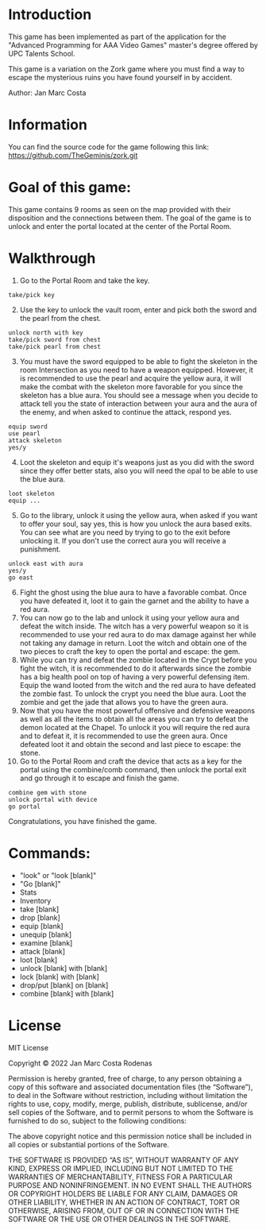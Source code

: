 # Introduction

This game has been implemented as part of the application for the "Advanced Programming for AAA Video Games" master's degree offered by UPC Talents School.

This game is a variation on the Zork game where you must find a way to escape the mysterious ruins you have found yourself in by accident. 

Author: Jan Marc Costa

# Information
You can find the source code for the game following this link: https://github.com/TheGeminis/zork.git

# Goal of this game:
This game contains 9 rooms as seen on the map provided with their disposition and the connections between them. The goal of the game is to unlock and enter the portal located at the center of the Portal Room.

# Walkthrough

1. Go to the Portal Room and take the key.
```
take/pick key
```
2. Use the key to unlock the vault room, enter and pick both the sword and the pearl from the chest.
```
unlock north with key
take/pick sword from chest
take/pick pearl from chest
```
3. You must have the sword equipped to be able to fight the skeleton in the room Intersection as you need to have a weapon equipped. However, it is recommended to use the pearl and acquire the yellow aura, it will make the combat with the skeleton more favorable for you since the skeleton has a blue aura. You should see a message when you decide to attack tell you the state of interaction between your aura and the aura of the enemy, and when asked to continue the attack, respond yes.
```
equip sword
use pearl
attack skeleton
yes/y
```
4. Loot the skeleton and equip it's weapons just as you did with the sword since they offer better stats, also you will need the opal to be able to use the blue aura.
```
loot skeleton
equip ...
```
5. Go to the library, unlock it using the yellow aura, when asked if you want to offer your soul, say yes, this is how you unlock the aura based exits. You can see what are you need by trying to go to the exit before unlocking it. If you don't use the correct aura you will receive a punishment.
```
unlock east with aura
yes/y
go east
```
6. Fight the ghost using the blue aura to have a favorable combat. Once you have defeated it, loot it to gain the garnet and the ability to have a red aura.
7. You can now go to the lab and unlock it using your yellow aura and defeat the witch inside. The witch has a very powerful weapon so it is recommended to use your red aura to do max damage against her while not taking any damage in return. Loot the witch and obtain one of the two pieces to craft the key to open the portal and escape: the gem.
8. While you can try and defeat the zombie located in the Crypt before you fight the witch, it is recommended to do it afterwards since the zombie has a big health pool on top of having a very powerful defensing item. Equip the wand looted from the witch and the red aura to have defeated the zombie fast. To unlock the crypt you need the blue aura. Loot the zombie and get the jade that allows you to have the green aura.
9. Now that you have the most powerful offensive and defensive weapons as well as all the items to obtain all the areas you can try to defeat the demon located at the Chapel. To unlock it you will require the red aura and to defeat it, it is recommended to use the green aura. Once defeated loot it and obtain the second and last piece to escape: the stone.
10. Go to the Portal Room and craft the device that acts as a key for the portal using the combine/comb command, then unlock the portal exit and go through it to escape and finish the game.
```
combine gem with stone
unlock portal with device
go portal
```
Congratulations, you have finished the game.

# Commands:
* "look" or "look [blank]"
* "Go [blank]"
* Stats
* Inventory
* take [blank]
* drop [blank]
* equip [blank]
* unequip [blank]
* examine [blank]
* attack [blank]
* loot [blank]
* unlock [blank] with [blank]
* lock [blank] with [blank]
* drop/put [blank] on [blank]
* combine [blank] with [blank]
		
# License
MIT License

Copyright © 2022 Jan Marc Costa Rodenas

Permission is hereby granted, free of charge, to any person obtaining a copy of this software and associated documentation files (the “Software”), to deal in the Software without restriction, including without limitation the rights to use, copy, modify, merge, publish, distribute, sublicense, and/or sell copies of the Software, and to permit persons to whom the Software is furnished to do so, subject to the following conditions:

The above copyright notice and this permission notice shall be included in all copies or substantial portions of the Software.

THE SOFTWARE IS PROVIDED “AS IS”, WITHOUT WARRANTY OF ANY KIND, EXPRESS OR IMPLIED, INCLUDING BUT NOT LIMITED TO THE WARRANTIES OF MERCHANTABILITY, FITNESS FOR A PARTICULAR PURPOSE AND NONINFRINGEMENT. IN NO EVENT SHALL THE AUTHORS OR COPYRIGHT HOLDERS BE LIABLE FOR ANY CLAIM, DAMAGES OR OTHER LIABILITY, WHETHER IN AN ACTION OF CONTRACT, TORT OR OTHERWISE, ARISING FROM, OUT OF OR IN CONNECTION WITH THE SOFTWARE OR THE USE OR OTHER DEALINGS IN THE SOFTWARE.
